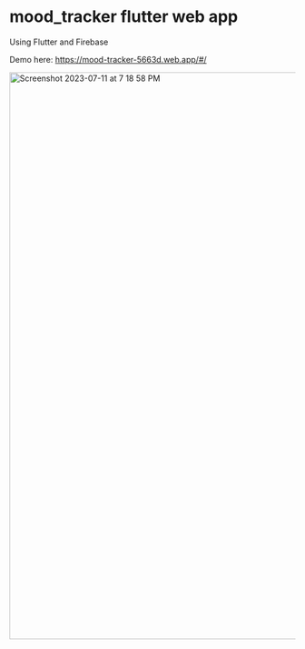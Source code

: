 # mood_tracker flutter web app

Using Flutter and Firebase

Demo here: https://mood-tracker-5663d.web.app/#/

<img width="998" alt="Screenshot 2023-07-11 at 7 18 58 PM" src="https://github.com/titisawadogo/mood-tracker/assets/38849585/ff1ff492-6c24-4a18-adfa-789e04cc32aa">

